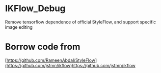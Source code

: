 # IKFlow_Debug
Remove tensorflow dependence of official StyleFlow, and support specific image editing

# Borrow code from
[https://github.com/RameenAbdal/StyleFlow](https://github.com/jstmn/ikflow)https://github.com/jstmn/ikflow
